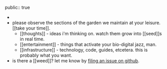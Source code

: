 public:: true

-
- please observe the sections of the garden we maintain at your leisure. [[take your time]].
	- [[thoughts]] - ideas i'm thinking on. watch them grow into [[seed]]s in real time.
	- [[entertainment]] - things that activate your bio-digital jazz, man.
	- [[infrastructure]] - technology, code, guides, etcetera. this is probably what you want.
- is there a [[weed]]? let me know by [filing an issue on github](https://github.com/TacoWolf/garden/issues).